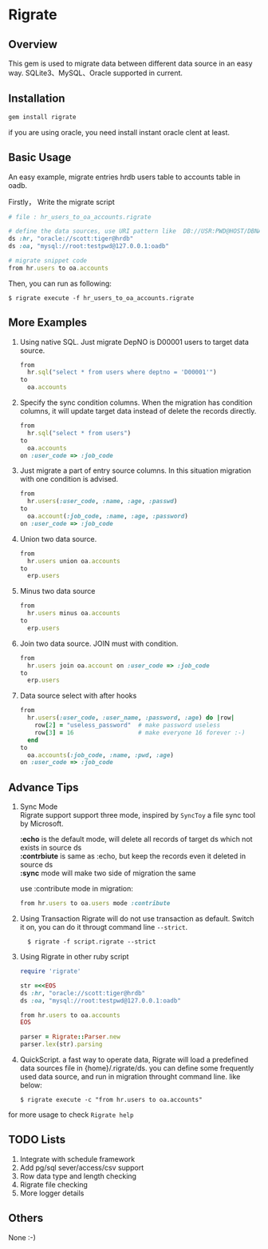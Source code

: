 # Rigrate

## Overview
This gem is used to migrate data between different data source in an easy way. SQLite3、MySQL、Oracle supported in current.  

## Installation
```ruby
gem install rigrate
```  

if you are using oracle, you need install instant oracle clent at least.

## Basic Usage

An easy example, migrate entries hrdb users table to accounts table in oadb.

Firstly， Write the migrate script

```ruby
# file : hr_users_to_oa_accounts.rigrate

# define the data sources, use URI pattern like  DB://USR:PWD@HOST/DBNAME
ds :hr, "oracle://scott:tiger@hrdb" 
ds :oa, "mysql://root:testpwd@127.0.0.1:oadb"

# migrate snippet code
from hr.users to oa.accounts
```

Then, you can run as following:

```shell
$ rigrate execute -f hr_users_to_oa_accounts.rigrate 
```

## More Examples

1. Using native SQL. Just migrate DepNO is D00001 users to target data source.

    ```ruby
    from 
      hr.sql("select * from users where deptno = 'D00001'")
    to
      oa.accounts
    ```

2. Specify the sync condition columns. When the migration has condition columns, it will update target data instead of delete the records directly.

    ```ruby
    from 
      hr.sql("select * from users")
    to
      oa.accounts
    on :user_code => :job_code
    ```

3. Just migrate a part of entry source columns. In this situation migration with one condition is advised.

    ```ruby
    from 
      hr.users(:user_code, :name, :age, :passwd)
    to
      oa.account(:job_code, :name, :age, :password)
    on :user_code => :job_code
    ```
4. Union two data source.

    ```ruby
    from 
      hr.users union oa.accounts 
    to 
      erp.users
    ```
5. Minus two data source

    ```ruby
    from
      hr.users minus oa.accounts
    to
      erp.users
    ```

6. Join two data source. JOIN must with condition.

    ```ruby
    from
      hr.users join oa.account on :user_code => :job_code
    to
      erp.users
    ```
    
7. Data source select with after hooks

    ```ruby
    from
      hr.users(:user_code, :user_name, :password, :age) do |row|
        row[2] = "useless_password"  # make password useless
        row[3] = 16                  # make everyone 16 forever :-)
      end
    to
      oa.accounts(:job_code, :name, :pwd, :age)
    on :user_code => :job_code
    ```

## Advance Tips

1. Sync Mode  
Rigrate support support three mode, inspired by `SyncToy` a file sync tool by Microsoft. 

    **:echo** is the default mode, will delete all records of target ds which not exists in source ds  
    **:contrbiute** is same as :echo, but keep the records even it deleted in source ds  
    **:sync** mode will make two side of migration the same  
    
    use :contribute mode in migration:
    ```ruby
    from hr.users to oa.users mode :contribute
    ```

2. Using Transaction
Rigrate will do not use transaction as default. Switch it on, you can do it througt command line `--strict`.

    ```shell
      $ rigrate -f script.rigrate --strict
    ```

3. Using Rigrate in other ruby script

    ```ruby
    require 'rigrate'
    
    str =<<EOS
    ds :hr, "oracle://scott:tiger@hrdb" 
    ds :oa, "mysql://root:testpwd@127.0.0.1:oadb"
    
    from hr.users to oa.accounts
    EOS
    
    parser = Rigrate::Parser.new
    parser.lex(str).parsing
    ```
4. QuickScript. a fast way to operate data, Rigrate will load a predefined data sources file in {home}/.rigrate/ds. 
you can define some frequently used data source, and run in migration throught command line. like below:

    ```shell
    $ rigrate execute -c "from hr.users to oa.accounts"
    ```

for more usage to check `Rigrate help`

## TODO Lists

1. Integrate with schedule framework
2. Add pg/sql sever/access/csv support
3. Row data type and length checking
4. Rigrate file checking
5. More logger details

## Others

None :-)